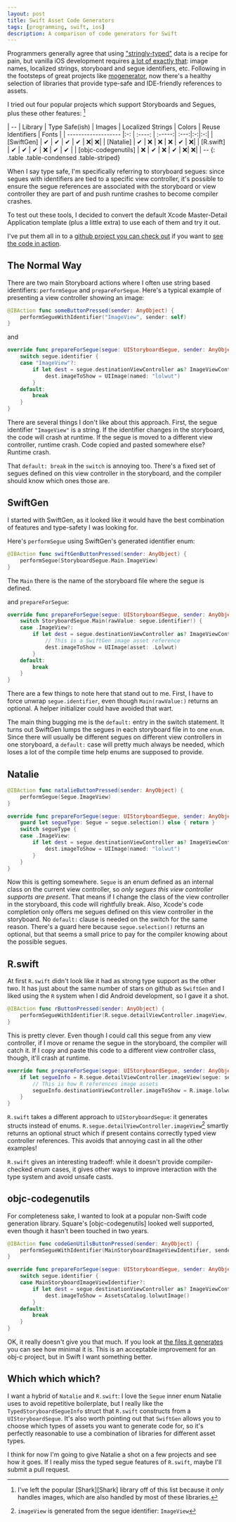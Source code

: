 ```yaml
---
layout: post
title: Swift Asset Code Generators
tags: [programming, swift, ios]
description: A comparison of code generators for Swift
---
```


Programmers generally agree that using ["stringly-typed"][string] data is a recipe for pain, but vanilla iOS development requires [a lot of exactly that][square]: image names, localized strings, storyboard and segue identifiers, etc. Following in the footsteps of great projects like [mogenerator][], now there's a healthy selection of libraries that provide type-safe and IDE-friendly references to assets.

[string]: http://c2.com/cgi/wiki?StringlyTyped
[square]: https://corner.squareup.com/2014/02/objc-codegenutils.html
[mogenerator]: https://rentzsch.github.io/mogenerator/

I tried out four popular projects which support Storyboards and Segues, plus these other features: [^shark]

<div class="table-responsive" markdown="1">
| -- 
| Library | Type Safe(ish) | Images | Localized Strings | Colors | Reuse Identifiers | Fonts |
| ------------------- |:-: | :----: | :-----:| :---:|:-:|:-:|
| [SwiftGen]          | ✔  | ✔      | ✔      | ✔   | ❌| ❌|
| [Natalie]           | ✔  | ❌     | ❌     | ❌  | ✔ | ❌|
| [R.swift]           | ✔ | ✔      | ✔      | ❌  | ✔ | ✔ |
| [objc-codegenutils] | ❌ | ✔      | ❌     | ✔   | ❌| ❌|
| --
{: .table .table-condensed .table-striped}
</div>

When I say type safe, I'm specifically referring to storyboard segues: since segues with identifiers are tied to a specific view controller, it's possible to ensure the segue references are associated with the storyboard or view controller they are part of and push runtime crashes to become compiler crashes. 

To test out these tools, I decided to convert the default Xcode Master-Detail Application template (plus a little extra) to use each of them and try it out.

I've put them all in to a [github project you can check out](https://github.com/Pretz/SwiftCodeGenUtils) if you want to [see the code in action](https://github.com/Pretz/SwiftCodeGenUtils/blob/master/CodeGenExample/MasterViewController.swift#L60-L83).

## The Normal Way

There are two main Storyboard actions where I often use string based identifiers: `performSegue` and `prepareForSegue`. Here's a typical example of presenting a view controller showing an image:

```swift
@IBAction func someButtonPressed(sender: AnyObject) {
    performSegueWithIdentifier("ImageView", sender: self)
}
```

and

```swift
override func prepareForSegue(segue: UIStoryboardSegue, sender: AnyObject?) {
    switch segue.identifier {
    case "ImageView"?:
        if let dest = segue.destinationViewController as? ImageViewController {
            dest.imageToShow = UIImage(named: "lolwut")
        }
    default:
        break
    }
}
```

There are several things I don't like about this approach. First, the segue identifier `"ImageView"` is a string. If the identifier changes in the storyboard, the code will crash at runtime. If the segue is moved to a different view controller, runtime crash. Code copied and pasted somewhere else? Runtime crash.

That `default: break` in the `switch` is annoying too. There's a fixed set of segues defined on this view controller in the storyboard, and the compiler should know which ones those are.

## SwiftGen

I started with SwiftGen, as it looked like it would have the best combination of features and type-safety I was looking for.

Here's `performSegue` using SwiftGen's generated identifier enum:

```swift
@IBAction func swiftGenButtonPressed(sender: AnyObject) {
    performSegue(StoryboardSegue.Main.ImageView)
}
```

The `Main` there is the name of the storyboard file where the segue is defined.

and `prepareForSegue`:

```swift
override func prepareForSegue(segue: UIStoryboardSegue, sender: AnyObject?) {
    switch StoryboardSegue.Main(rawValue: segue.identifier!) {
    case .ImageView?:
        if let dest = segue.destinationViewController as? ImageViewController {
            // This is a SwiftGen image asset reference
            dest.imageToShow = UIImage(asset: .Lolwut)
        }
    default:
        break
    }
}
```

There are a few things to note here that stand out to me. First, I have to force unwrap `segue.identifier`, even though `Main(rawValue:)` returns an optional. A helper initializer could have avoided that wart.

The main thing bugging me is the `default:` entry in the switch statement. It turns out SwiftGen lumps the segues in each storyboard file in to one `enum`. Since there will usually be different segues on different view controllers in one storyboard, a `default:` case will pretty much always be needed, which loses a lot of the compile time help enums are supposed to provide.

## Natalie

```swift
@IBAction func natalieButtonPressed(sender: AnyObject) {
    performSegue(Segue.ImageView)
}
```

```swift
override func prepareForSegue(segue: UIStoryboardSegue, sender: AnyObject?) {
    guard let segueType: Segue = segue.selection() else { return }
    switch segueType {
    case .ImageView:
        if let dest = segue.destinationViewController as? ImageViewController {
            dest.imageToShow = UIImage(named: "lolwut")
        }
    }
}
```

Now this is getting somewhere. `Segue` is an enum defined as an internal class on the current view controller, so _only segues this view controller supports are present_. That means if I change the class of the view controller in the storyboard, this code will rightfully break. Also, Xcode's code completion only offers me segues defined on this view controller in the storyboard. No `default:` clause is needed on the switch for the same reason. There's a guard here because `segue.selection()` returns an optional, but that seems a small price to pay for the compiler knowing about the possible segues.

## R.swift

At first `R.swift` didn't look like it had as strong type support as the other two. It has just about the same number of stars on github as `SwiftGen` and I liked using the `R` system when I did Android development, so I gave it a shot.

```swift
@IBAction func rButtonPressed(sender: AnyObject) {
    performSegueWithIdentifier(R.segue.detailViewController.imageView, sender: self)
}
```

This is pretty clever. Even though I could call this segue from any view controller, if I move or rename the segue in the storyboard, the compiler will catch it. If I copy and paste this code to a different view controller class, though, it'll crash at runtime.

```swift
override func prepareForSegue(segue: UIStoryboardSegue, sender: AnyObject?) {
    if let segueInfo = R.segue.detailViewController.imageView(segue: segue) {
        // This is how R references image assets
        segueInfo.destinationViewController.imageToShow = R.image.lolwut()
    }
}
```

`R.swift` takes a different approach to `UIStoryboardSegue`: it generates structs instead of enums. `R.segue.detailViewController.imageView`[^1] smartly returns an optional struct which if present contains correctly typed view controller references. This avoids that annoying cast in all the other examples!

`R.swift` gives an interesting tradeoff: while it doesn't provide compiler-checked enum cases, it gives other ways to improve interaction with the type system and avoid unsafe casts.

## objc-codegenutils

For completeness sake, I wanted to look at a popular non-Swift code generation library. Square's [objc-codegenutils] looked well supported, even though it hasn't been touched in two years.

```swift
@IBAction func codeGenUtilsButtonPressed(sender: AnyObject) {
    performSegueWithIdentifier(MainStoryboardImageViewIdentifier, sender: self)
}
```

```swift
override func prepareForSegue(segue: UIStoryboardSegue, sender: AnyObject?) {
    switch segue.identifier {
    case MainStoryboardImageViewIdentifier?:
        if let dest = segue.destinationViewController as? ImageViewController {
            dest.imageToShow = AssetsCatalog.lolwutImage()
        }
    default:
        break
    }
}
```

OK, it really doesn't give you that much. If you look at [the files it generates](https://github.com/Pretz/SwiftCodeGenUtils/blob/master/CodeGenExample/MainStoryboardIdentifiers.m) you can see how minimal it is. This is an acceptable improvement for an obj-c project, but in Swift I want something better.

## Which which which?

I want a hybrid of `Natalie` and `R.swift`: I love the `Segue` inner enum Natalie uses to avoid repetitive boilerplate, but I really like the `TypedStoryboardSegueInfo` struct that `R.swift` constructs from a `UIStoryboardSegue`. It's also worth pointing out that `SwiftGen` allows you to choose which types of assets you want to generate code for, so it's perfectly reasonable to use a combination of libraries for different asset types.

I think for now I'm going to give Natalie a shot on a few projects and see how it goes. If I really miss the typed segue features of `R.swift`, maybe I'll submit a pull request.

[^shark]: I've left the popular [Shark][Shark] library off of this list because it _only_ handles images, which are also handled by most of these libraries.

[^seg]: and segues
[SwiftGen]: https://github.com/AliSoftware/SwiftGen
[Shark]: https://github.com/kaandedeoglu/Shark
[Natalie]: https://github.com/krzyzanowskim/Natalie
[R.swift]: https://github.com/mac-cain13/R.swift
[objc-codegenutils]: https://github.com/puls/objc-codegenutils

[^1]: `imageView` is generated from the segue identifier: `ImageView`